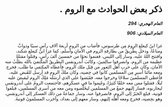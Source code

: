 <h1 dir="rtl">ذكر بعض الحوادث مع الروم .</h1>

<h5 dir="rtl">العام الهجري:  294

العام الميلادي: 906

</h5>

<p dir="rtl">غزا ابنُ كيغلغ الرومَ مِن طرسوس، فأصاب من الرومِ أربعةَ آلافِ رأسٍ سبيًا ودوابَّ ومتاعًا، ودخل بِطْرِيقٌ من بطارقةِ الروم في الأمانِ وأسلم، كما غزا ابنُ كيغلغ شكند، وافتتح اللهُ عليه، وسار إلى الليس، فغنموا نحوًا من خمسينَ ألفَ رأسٍ، وقتلوا مقتلةً عظيمة من الروم، وانصرفوا سالِمينَ، وكاتَبَ أندرونقس البطريقُ المكتفيَ بالله يطلُبُ منه الأمان، وكان على حربِ أهلِ الثغور من قِبَل ملك الروم، فأعطاه المكتفي ما طلَب، فخرج ومعه مائتا أسيرٍ مِن المسلمين كانوا في حِصنِه، وكان ملكُ الرومِ قد أرسل للقَبضِ عليه، فأعطى المسلمينَ سلاحًا وخرجوا معه، فقَبَضوا على الذي أرسَلَه مَلِكُ الروم ليقبضَ عليه ليلًا، فقتلوا ممن معه خلقًا كثيرًا، وغَنِموا ما في عسكَرِهم، فاجتمعت الرومُ على أندرونقس ليحاربوه، فسار إليهم جمعٌ من المسلمين ليخَلِّصوه ومن معه من أسرى المسلمين، فبلغوا قونية، فبلغ الخبَرُ إلى الروم، فانصرفوا عنه، وسار جماعةٌ من ذلك العسكر إلى أندرونقس، وهو بحِصنِه، فخرج ومعه أهلُه إليهم، وسار معهم إلى بغداد، وأخرب المسلمونَ قونيةَ.</p></br>

